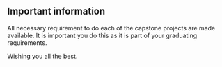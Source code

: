 ## Important information

All necessary requirement to do each of the capstone projects are made available. It is important you do this as it is part of your graduating requirements.

Wishing you all the best.